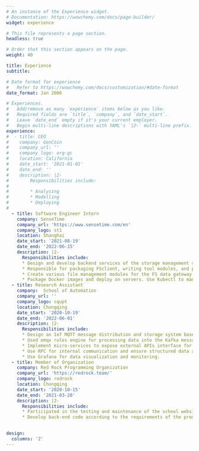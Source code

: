 ```yaml
---
# An instance of the Experience widget.
# Documentation: https://wowchemy.com/docs/page-builder/
widget: experience

# This file represents a page section.
headless: true

# Order that this section appears on the page.
weight: 40

title: Experience
subtitle:

# Date format for experience
#   Refer to https://wowchemy.com/docs/customization/#date-format
date_format: Jan 2006

# Experiences.
#   Add/remove as many `experience` items below as you like.
#   Required fields are `title`, `company`, and `date_start`.
#   Leave `date_end` empty if it's your current employer.
#   Begin multi-line descriptions with YAML's `|2-` multi-line prefix.
experience:
#  - title: CEO
#    company: GenCoin
#    company_url: ''
#    company_logo: org-gc
#    location: California
#    date_start: '2021-01-01'
#    date_end: ''
#    description: |2-
#        Responsibilities include:
#        
#        * Analysing
#        * Modelling
#        * Deploying
#
  - title: Software Engineer Intern
    company: SenseTime
    company_url: 'https://www.sensetime.com/en'
    company_logo: st1
    location: Shanghai
    date_start: '2021-08-19'
    date_end: '2022-06-15'
    description: |2-
      Responsibilities include:
      * Design and develop backend services of the storage management system for the internal datasets using Golang, Gin, and Gorm. 
      * Responsible for packaging FSclient, writing tool modules, and processing data gateways.Configure Ceph OSS lifecycle permissions. 
      * Create various file management modules for the FS data gateway to ensure the stability and reliability of file operations. 
      * Package Docker images and deploy on servers. Use Kubectl to manage containers. Write unit test and regression tests. Design microservices that are scalable and secure.
  - title: Research Assistant
    company:  School of Automation
    company_url: ''
    company_logo: cqupt
    location: Chongqing
    date_start: '2020-10-19'
    date_end: '2022-06-01'
    description: |2-
      Responsibilities include:
      * Design an IoT MQTT message distribution and storage system based on micro-services for school research project. 
      * Used emqx rules engine for processing data into the Kafka message queue through kong gateway reverse proxy.
      * Implement micro-services to expose external APIs interface for different storage engines. 
      * Use RPC for internal communication and ensure structured data and unstructured data persistence.
      * Use Grafana for data visualization and monitoring.
  - title: Member of Organization
    company: Red Rock Programming Organization
    company_url: 'https://redrock.team/'
    company_logo: redrock
    location: Chongqing
    date_start: '2020-10-15'
    date_end: '2021-03-20'
    description: |2-
      Responsibilities include:
      * Participated in the testing and maintenance of the school website with a DAU of 5000+ users.
      * Develop back-end code according to the requirements of the product manager
    

design:
  columns: '2'
---
```

